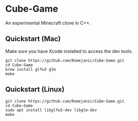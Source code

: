 # Cube-Game
An experimental Minecraft clone in C++.

## Quickstart (Mac)
Make sure you have Xcode installed to access the dev tools.

```shell
git clone https://github.com/Romejanic/Cube-Game.git
cd Cube-Game
brew install glfw3 glm
make
```

## Quickstart (Linux)

```shell
git clone https://github.com/Romejanic/Cube-Game.git
cd Cube-Game
sudo apt install libglfw3-dev libglm-dev
make
```
